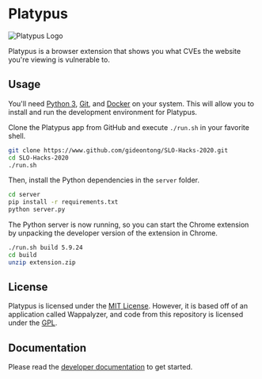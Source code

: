 # Platypus

![Platypus Logo](assets/platypus.png)

Platypus is a browser extension that shows you what CVEs the website you're viewing is vulnerable to.

## Usage

You'll need [Python 3](https://www.python.org/downloads/), [Git](https://git-scm.com/downloads), and [Docker](https://www.docker.com/products/docker-desktop) on your system. This will allow you to install and run the development environment for Platypus.

Clone the Platypus app from GitHub and execute `./run.sh` in your favorite shell.

```bash
git clone https://www.github.com/gideontong/SLO-Hacks-2020.git
cd SLO-Hacks-2020
./run.sh
```

Then, install the Python dependencies in the `server` folder.

```bash
cd server
pip install -r requirements.txt
python server.py
```

The Python server is now running, so you can start the Chrome extension by unpacking the developer version of the extension in Chrome.

```bash
./run.sh build 5.9.24
cd build
unzip extension.zip
```

## License

Platypus is licensed under the [MIT License](/LICENSE). However, it is based off of an application called Wappalyzer, and code from this repository is licensed under the [GPL](https://github.com/AliasIO/Wappalyzer/blob/master/LICENSE).

## Documentation

Please read the [developer documentation](https://www.wappalyzer.com/docs) to get started.
